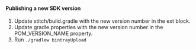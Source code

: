 #### Publishing a new SDK version

1. Update stitch/build.gradle with the new version number in the ext block.
2. Update gradle.properties with the new version number in the POM_VERSION_NAME property.
3. Run `./gradlew bintrayUpload`
